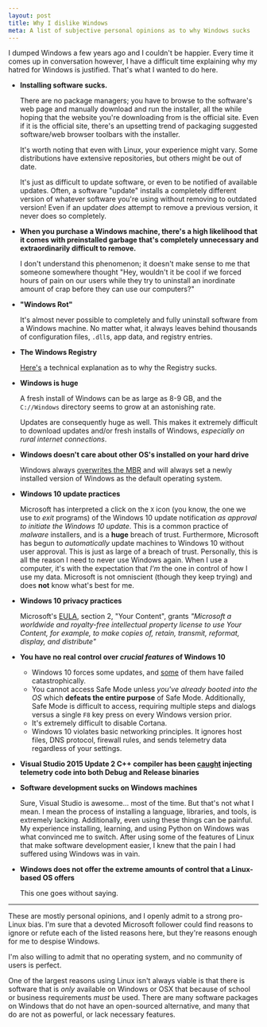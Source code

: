 ```yaml
---
layout: post
title: Why I dislike Windows
meta: A list of subjective personal opinions as to why Windows sucks
---
```


I dumped Windows a few years ago and I couldn't be happier. Every time it comes up in conversation however, I have a difficult time explaining why my hatred for Windows is justified. That's what I wanted to do here.

* **Installing software sucks.**

  There are no package managers; you have to browse to the software's web page and manually download and run the installer, all the while hoping that the website you're downloading from is the official site. Even if it is the official site, there's an upsetting trend of packaging suggested software/web browser toolbars with the installer.

  It's worth noting that even with Linux, your experience might vary. Some distributions have extensive repositories, but others might be out of date.

  It's just as difficult to update software, or even to be notified of available updates. Often, a software "update" installs a completely different version of whatever software you're using without removing to outdated version! Even if an updater *does* attempt to remove a previous version, it never does so completely.

* **When you purchase a Windows machine, there's a high likelihood that it comes with preinstalled garbage that's completely unnecessary and extraordinarily difficult to remove.**

  I don't understand this phenomenon; it doesn't make sense to me that someone somewhere thought "Hey, wouldn't it be cool if we forced hours of pain on our users while they try to uninstall an inordinate amount of crap before they can use our computers?"

* **"Windows Rot"**

  It's almost never possible to completely and fully uninstall software from a Windows machine. No matter what, it always leaves behind thousands of configuration files, `.dll`s, app data, and registry entries.

* **The Windows Registry**

  [Here's](https://rwmj.wordpress.com/2010/02/18/why-the-windows-registry-sucks-technically/) a technical explanation as to why the Registry sucks.

* **Windows is huge**

  A fresh install of Windows can be as large as 8-9 GB, and the `C://Windows` directory seems to grow at an astonishing rate.

  Updates are consequently huge as well. This makes it extremely difficult to download updates and/or fresh installs of Windows, *especially on rural internet connections*.

* **Windows doesn't care about other OS's installed on your hard drive**

  Windows always [overwrites the MBR](https://www.google.com/search?q=windows+overwrites+MBR) and will always set a newly installed version of Windows as the default operating system.

* **Windows 10 update practices**

  Microsoft has interpreted a click on the `X` icon (you know, the one we use to *exit* programs) of the Windows 10 update notification *as approval to initiate the Windows 10 update*. This is a common practice of *malware* installers, and is a **huge** breach of trust. Furthermore, Microsoft has begun to *automatically* update machines to Windows 10 without user approval. This is just as large of a breach of trust. Personally, this is all the reason I need to never use Windows again. When I use a computer, it's with the expectation that *I'm* the one in control of how I use my data. Microsoft is not omniscient (though they keep trying) and does **not** know what's best for me.

* **Windows 10 privacy practices**

  Microsoft's [EULA](https://www.microsoft.com/en-us/servicesagreement/), section 2, "Your Content", grants *"Microsoft a worldwide and royalty-free intellectual property license to use Your Content, for example, to make copies of, retain, transmit, reformat, display, and distribute"*

* **You have no real control over *crucial features* of Windows 10**

  - Windows 10 forces some updates, and [some](https://www.google.com/search?q=KB3081424+fail) of them have failed catastrophically.
  - You cannot access Safe Mode unless *you've already booted into the OS* which **defeats the entire purpose** of Safe Mode. Additionally, Safe Mode is difficult to access, requiring multiple steps and dialogs versus a single `F8` key press on every Windows version prior.
  - It's extremely difficult to disable Cortana.
  - Windows 10 violates basic networking principles. It ignores host files, DNS protocol, firewall rules, and sends telemetry data regardless of your settings.

* **Visual Studio 2015 Update 2 C++ compiler has been [caught](https://www.infoq.com/news/2016/06/visual-cpp-telemetry) injecting telemetry code into both Debug and Release binaries**

* **Software development sucks on Windows machines**

  Sure, Visual Studio is awesome... most of the time. But that's not what I mean. I mean the process of installing a language, libraries, and tools, is extremely lacking. Additionally, even using these things can be painful. My experience installing, learning, and using Python on Windows was what convinced me to switch. After using some of the features of Linux that make software development easier, I knew that the pain I had suffered using Windows was in vain.

* **Windows does not offer the extreme amounts of control that a Linux-based OS offers**

  This one goes without saying.

---

These are mostly personal opinions, and I openly admit to a strong pro-Linux bias. I'm sure that a devoted Microsoft follower could find reasons to ignore or refute each of the listed reasons here, but they're reasons enough for me to despise Windows.

I'm also willing to admit that no operating system, and no community of users is perfect.

One of the largest reasons using Linux isn't always viable is that there is software that is *only* available on Windows or OSX that because of school or business requirements *must* be used. There are many software packages on Windows that do not have an open-sourced alternative, and many that do are not as powerful, or lack necessary features.
